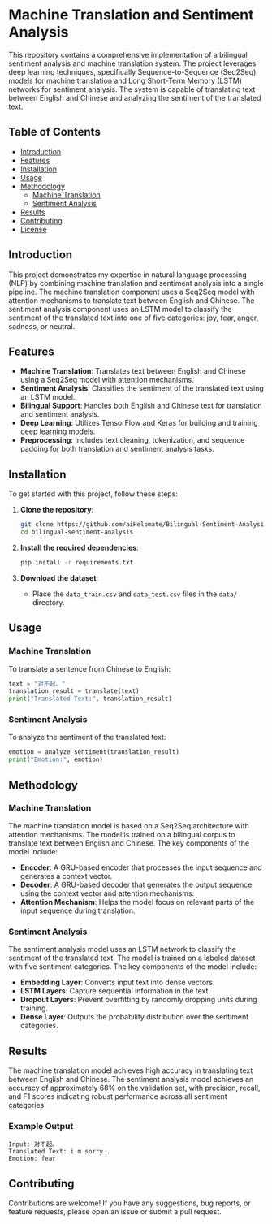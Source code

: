 #  Machine Translation and Sentiment Analysis

This repository contains a comprehensive implementation of a bilingual sentiment analysis and machine translation system. The project leverages deep learning techniques, specifically Sequence-to-Sequence (Seq2Seq) models for machine translation and Long Short-Term Memory (LSTM) networks for sentiment analysis. The system is capable of translating text between English and Chinese and analyzing the sentiment of the translated text.

## Table of Contents

- [Introduction](#introduction)
- [Features](#features)
- [Installation](#installation)
- [Usage](#usage)
- [Methodology](#methodology)
  - [Machine Translation](#machine-translation)
  - [Sentiment Analysis](#sentiment-analysis)
- [Results](#results)
- [Contributing](#contributing)
- [License](#license)

## Introduction

This project demonstrates my expertise in natural language processing (NLP) by combining machine translation and sentiment analysis into a single pipeline. The machine translation component uses a Seq2Seq model with attention mechanisms to translate text between English and Chinese. The sentiment analysis component uses an LSTM model to classify the sentiment of the translated text into one of five categories: joy, fear, anger, sadness, or neutral.

## Features

- **Machine Translation**: Translates text between English and Chinese using a Seq2Seq model with attention mechanisms.
- **Sentiment Analysis**: Classifies the sentiment of the translated text using an LSTM model.
- **Bilingual Support**: Handles both English and Chinese text for translation and sentiment analysis.
- **Deep Learning**: Utilizes TensorFlow and Keras for building and training deep learning models.
- **Preprocessing**: Includes text cleaning, tokenization, and sequence padding for both translation and sentiment analysis tasks.

## Installation

To get started with this project, follow these steps:

1. **Clone the repository**:
   ```bash
   git clone https://github.com/aiHelpmate/Bilingual-Sentiment-Analysis.git
   cd bilingual-sentiment-analysis
   ```

2. **Install the required dependencies**:
   ```bash
   pip install -r requirements.txt
   ```

3. **Download the dataset**:
   - Place the `data_train.csv` and `data_test.csv` files in the `data/` directory.

## Usage

### Machine Translation

To translate a sentence from Chinese to English:

```python
text = "对不起。"
translation_result = translate(text)
print("Translated Text:", translation_result)
```

### Sentiment Analysis

To analyze the sentiment of the translated text:

```python
emotion = analyze_sentiment(translation_result)
print("Emotion:", emotion)
```

## Methodology

### Machine Translation

The machine translation model is based on a Seq2Seq architecture with attention mechanisms. The model is trained on a bilingual corpus to translate text between English and Chinese. The key components of the model include:

- **Encoder**: A GRU-based encoder that processes the input sequence and generates a context vector.
- **Decoder**: A GRU-based decoder that generates the output sequence using the context vector and attention mechanisms.
- **Attention Mechanism**: Helps the model focus on relevant parts of the input sequence during translation.

### Sentiment Analysis

The sentiment analysis model uses an LSTM network to classify the sentiment of the translated text. The model is trained on a labeled dataset with five sentiment categories. The key components of the model include:

- **Embedding Layer**: Converts input text into dense vectors.
- **LSTM Layers**: Capture sequential information in the text.
- **Dropout Layers**: Prevent overfitting by randomly dropping units during training.
- **Dense Layer**: Outputs the probability distribution over the sentiment categories.

## Results

The machine translation model achieves high accuracy in translating text between English and Chinese. The sentiment analysis model achieves an accuracy of approximately 68% on the validation set, with precision, recall, and F1 scores indicating robust performance across all sentiment categories.

### Example Output

```plaintext
Input: 对不起。
Translated Text: i m sorry .
Emotion: fear
```

## Contributing

Contributions are welcome! If you have any suggestions, bug reports, or feature requests, please open an issue or submit a pull request.
